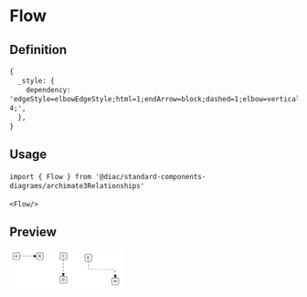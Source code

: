 # Flow

## Definition

```
{
  _style: { 
    dependency: 'edgeStyle=elbowEdgeStyle;html=1;endArrow=block;dashed=1;elbow=vertical;endFill=1;dashPattern=6 4;',
  },
}
```

## Usage

```
import { Flow } from '@diac/standard-components-diagrams/archimate3Relationships'

<Flow/>
```

## Preview

<img src="./flow.png" width="200"/>
